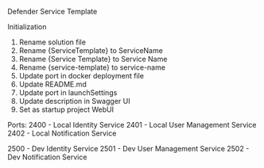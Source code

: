 Defender Service Template

Initialization
1) Rename solution file
2) Rename {ServiceTemplate} to ServiceName
2) Rename {Service Template} to Service Name
3) Rename {service-template} to service-name
4) Update port in docker deployment file
5) Update README.md
6) Update port in launchSettings
7) Update description in Swagger UI
8) Set as startup project WebUI


Ports: 
2400 - Local Identity Service
2401 - Local User Management Service
2402 - Local Notification Service

2500 - Dev Identity Service
2501 - Dev User Management Service
2502 - Dev Notification Service

